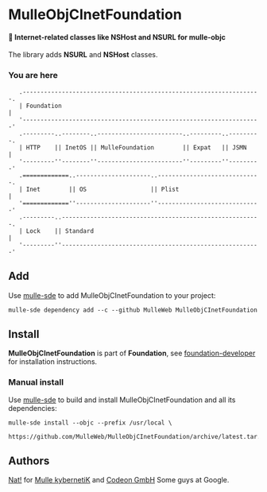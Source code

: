 # MulleObjCInetFoundation

#### 📠 Internet-related classes like NSHost and NSURL for mulle-objc

The library adds **NSURL** and **NSHost** classes.

### You are here

```
   .-------------------------------------------------------------------.
   | Foundation                                                        |
   '-------------------------------------------------------------------'
   .---------..--------..------------------------..---------..---------.
   | HTTP    || InetOS || MulleFoundation        || Expat   || JSMN    |
   '---------''--------''------------------------''---------''---------'
   .=============..---------------------..-----------------------------.
   | Inet        || OS                  || Plist                       |
   '=============''---------------------''-----------------------------'
   .---------..--------------------------------------------------------.
   | Lock    || Standard                                               |
   '---------''--------------------------------------------------------'

```


## Add

Use [mulle-sde](//github.com/mulle-sde) to add MulleObjCInetFoundation to your project:

```
mulle-sde dependency add --c --github MulleWeb MulleObjCInetFoundation
```

## Install

**MulleObjCInetFoundation** is part of **Foundation**, see
[foundation-developer](//github.com//foundation-developer) for
installation instructions.


### Manual install

Use [mulle-sde](//github.com/mulle-sde) to build and install MulleObjCInetFoundation
and all its dependencies:

```
mulle-sde install --objc --prefix /usr/local \
   https://github.com/MulleWeb/MulleObjCInetFoundation/archive/latest.tar.gz
```


## Authors

[Nat!](//www.mulle-kybernetik.com/weblog) for
[Mulle kybernetiK](//www.mulle-kybernetik.com) and
[Codeon GmbH](//www.codeon.de)
Some guys at Google.